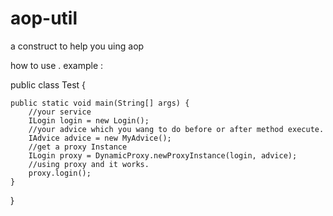 # aop-util
a construct to help you uing aop

how to use . example :


public class Test {


    public static void main(String[] args) {
        //your service
        ILogin login = new Login();
        //your advice which you wang to do before or after method execute.
        IAdvice advice = new MyAdvice();
        //get a proxy Instance 
        ILogin proxy = DynamicProxy.newProxyInstance(login, advice);
        //using proxy and it works.
        proxy.login();
    }
}
